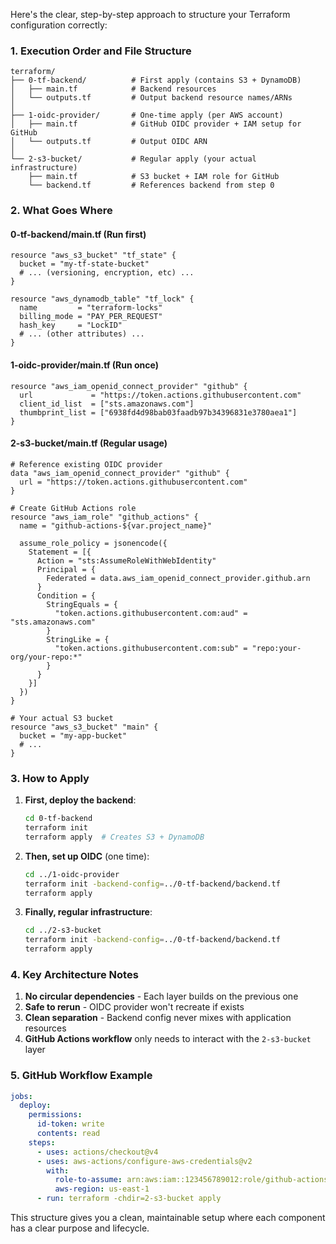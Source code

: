 Here's the clear, step-by-step approach to structure your Terraform configuration correctly:

### 1. Execution Order and File Structure
```
terraform/
├── 0-tf-backend/          # First apply (contains S3 + DynamoDB)
│   ├── main.tf            # Backend resources
│   └── outputs.tf         # Output backend resource names/ARNs
│
├── 1-oidc-provider/       # One-time apply (per AWS account)
│   ├── main.tf            # GitHub OIDC provider + IAM setup for GitHub
│   └── outputs.tf         # Output OIDC ARN
│
└── 2-s3-bucket/           # Regular apply (your actual infrastructure)
    ├── main.tf            # S3 bucket + IAM role for GitHub
    └── backend.tf         # References backend from step 0
```

### 2. What Goes Where

#### 0-tf-backend/main.tf (Run first)
```hcl
resource "aws_s3_bucket" "tf_state" {
  bucket = "my-tf-state-bucket" 
  # ... (versioning, encryption, etc) ...
}

resource "aws_dynamodb_table" "tf_lock" {
  name         = "terraform-locks"
  billing_mode = "PAY_PER_REQUEST"
  hash_key     = "LockID"
  # ... (other attributes) ...
}
```

#### 1-oidc-provider/main.tf (Run once)
```hcl
resource "aws_iam_openid_connect_provider" "github" {
  url             = "https://token.actions.githubusercontent.com"
  client_id_list  = ["sts.amazonaws.com"]
  thumbprint_list = ["6938fd4d98bab03faadb97b34396831e3780aea1"]
}
```

#### 2-s3-bucket/main.tf (Regular usage)
```hcl
# Reference existing OIDC provider
data "aws_iam_openid_connect_provider" "github" {
  url = "https://token.actions.githubusercontent.com"
}

# Create GitHub Actions role
resource "aws_iam_role" "github_actions" {
  name = "github-actions-${var.project_name}"
  
  assume_role_policy = jsonencode({
    Statement = [{
      Action = "sts:AssumeRoleWithWebIdentity"
      Principal = {
        Federated = data.aws_iam_openid_connect_provider.github.arn
      }
      Condition = {
        StringEquals = {
          "token.actions.githubusercontent.com:aud" = "sts.amazonaws.com"
        }
        StringLike = {
          "token.actions.githubusercontent.com:sub" = "repo:your-org/your-repo:*"
        }
      }
    }]
  })
}

# Your actual S3 bucket
resource "aws_s3_bucket" "main" {
  bucket = "my-app-bucket"
  # ...
}
```

### 3. How to Apply

1. **First, deploy the backend**:
   ```bash
   cd 0-tf-backend
   terraform init
   terraform apply  # Creates S3 + DynamoDB
   ```

2. **Then, set up OIDC** (one time):
   ```bash
   cd ../1-oidc-provider
   terraform init -backend-config=../0-tf-backend/backend.tf
   terraform apply
   ```

3. **Finally, regular infrastructure**:
   ```bash
   cd ../2-s3-bucket
   terraform init -backend-config=../0-tf-backend/backend.tf
   terraform apply
   ```

### 4. Key Architecture Notes

1. **No circular dependencies** - Each layer builds on the previous one
2. **Safe to rerun** - OIDC provider won't recreate if exists
3. **Clean separation** - Backend config never mixes with application resources
4. **GitHub Actions workflow** only needs to interact with the `2-s3-bucket` layer

### 5. GitHub Workflow Example
```yaml
jobs:
  deploy:
    permissions:
      id-token: write
      contents: read
    steps:
      - uses: actions/checkout@v4
      - uses: aws-actions/configure-aws-credentials@v2
        with:
          role-to-assume: arn:aws:iam::123456789012:role/github-actions-myproject
          aws-region: us-east-1
      - run: terraform -chdir=2-s3-bucket apply
```

This structure gives you a clean, maintainable setup where each component has a clear purpose and lifecycle.